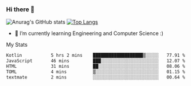 ### Hi there 👋

![Anurag's GitHub stats](https://github-readme-stats.vercel.app/api?username=MatteoIorio11&show_icons=true&theme=dark) 
[![Top Langs](https://github-readme-stats.vercel.app/api/top-langs/?username=MatteoIorio11&theme=dark)](https://github.com/MatteoIorio11/github-readme-stats)

- 🌱 I’m currently learning Engineering and Computer Science :)

<!--
**MatteoIorio11/MatteoIorio11** is a ✨ _special_ ✨ repository because its `README.md` (this file) appears on your GitHub profile.

Here are some ideas to get you started:

- 🔭 I’m currently working on ...
- 🌱 I’m currently learning ...
- 👯 I’m looking to collaborate on ...
- 🤔 I’m looking for help with ...
- 💬 Ask me about ...
- 📫 How to reach me: ...
- 😄 Pronouns: ...
- ⚡ Fun fact: ...
-->
My Stats
<!--START_SECTION:waka-->

```txt
Kotlin           5 hrs 2 mins    ███████████████████▒░░░░░   77.91 %
JavaScript       46 mins         ███░░░░░░░░░░░░░░░░░░░░░░   12.07 %
HTML             31 mins         ██░░░░░░░░░░░░░░░░░░░░░░░   08.06 %
TOML             4 mins          ▒░░░░░░░░░░░░░░░░░░░░░░░░   01.15 %
textmate         2 mins          ░░░░░░░░░░░░░░░░░░░░░░░░░   00.64 %
```

<!--END_SECTION:waka-->
